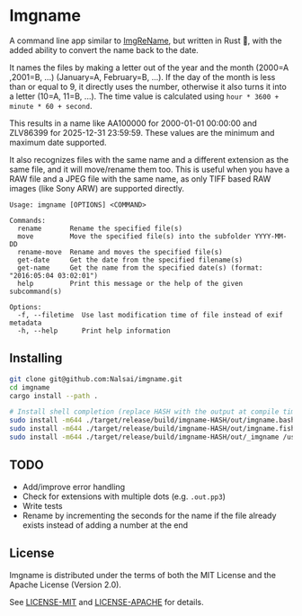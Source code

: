 # Imgname

A command line app similar to [ImgReName](https://github.com/Nalsai/ImgReName/), but written in Rust 🦀, with the added ability to convert the name back to the date.

It names the files by making a letter out of the year and the month (2000=A ,2001=B, ...) (January=A, February=B, ...).
If the day of the month is less than or equal to 9, it directly uses the number, otherwise it also turns it into a letter (10=A, 11=B, ...).
The time value is calculated using `hour * 3600 + minute * 60 + second`.

This results in a name like AA100000 for 2000-01-01 00:00:00 and ZLV86399 for 2025-12-31 23:59:59.
These values are the minimum and maximum date supported.

It also recognizes files with the same name and a different extension as the same file, and it will move/rename them too. This is useful when you have a RAW file and a JPEG file with the same name, as only TIFF based RAW images (like Sony ARW) are supported directly.

```
Usage: imgname [OPTIONS] <COMMAND>

Commands:
  rename       Rename the specified file(s)
  move         Move the specified file(s) into the subfolder YYYY-MM-DD
  rename-move  Rename and moves the specified file(s)
  get-date     Get the date from the specified filename(s)
  get-name     Get the name from the specified date(s) (format: "2016:05:04 03:02:01")
  help         Print this message or the help of the given subcommand(s)

Options:
  -f, --filetime  Use last modification time of file instead of exif metadata
  -h, --help      Print help information
```

## Installing

```sh
git clone git@github.com:Nalsai/imgname.git
cd imgname
cargo install --path .

# Install shell completion (replace HASH with the output at compile time, path may vary depending on your system)
sudo install -m644 ./target/release/build/imgname-HASH/out/imgname.bash /usr/share/bash-completion/completions/imgname  # Bash
sudo install -m644 ./target/release/build/imgname-HASH/out/imgname.fish /usr/share/fish/completions/imgname.fish        # Fish
sudo install -m644 ./target/release/build/imgname-HASH/out/_imgname /usr/share/zsh/site-functions/_imgname              # Zsh
```

## TODO

- Add/improve error handling
- Check for extensions with multiple dots (e.g. `.out.pp3`)
- Write tests
- Rename by incrementing the seconds for the name if the file already exists instead of adding a number at the end

## License

Imgname is distributed under the terms of both the MIT License and the Apache License (Version 2.0).

See [LICENSE-MIT](LICENSE-MIT) and [LICENSE-APACHE](LICENSE-APACHE) for details.
